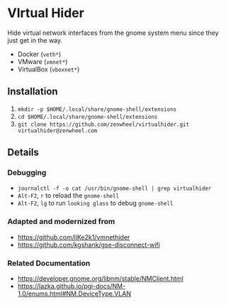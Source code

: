 # VIrtual Hider

Hide virtual network interfaces from the gnome system menu since they just get in the way.

* Docker (`veth*`)
* VMware (`vmnet*`)
* VirtualBox (`vboxnet*`)

## Installation

1. `mkdir -p $HOME/.local/share/gnome-shell/extensions`
2. `cd $HOME/.local/share/gnome-shell/extensions`
3. `git clone https://github.com/zenwheel/virtualhider.git virtualhider@zenwheel.com`

## Details

### Debugging

* `journalctl -f -o cat /usr/bin/gnome-shell | grep virtualhider`
* `Alt-F2`, `r` to reload the `gnome-shell`
* `Alt-F2`, `lg` to run `looking glass` to debug `gnome-shell`

### Adapted and modernized from

* https://github.com/liKe2k1/vmnethider
* https://github.com/kgshank/gse-disconnect-wifi

### Related Documentation

* https://developer.gnome.org/libnm/stable/NMClient.html
* https://lazka.github.io/pgi-docs/NM-1.0/enums.html#NM.DeviceType.VLAN

